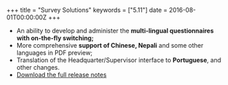 +++
title = "Survey Solutions"
keywords = ["5.11"]
date = 2016-08-01T00:00:00Z
+++

-   An ability to develop and administer the **multi-lingual
    questionnaires with on-the-fly switching;**
-   More comprehensive **support of Chinese, Nepali** and some other
    languages in PDF preview;
-   Translation of the Headquarter/Supervisor interface to
    **Portuguese**, and other changes.
-   [Download the full release notes](/release-notes/rest/ReleaseLetter18.pdf)